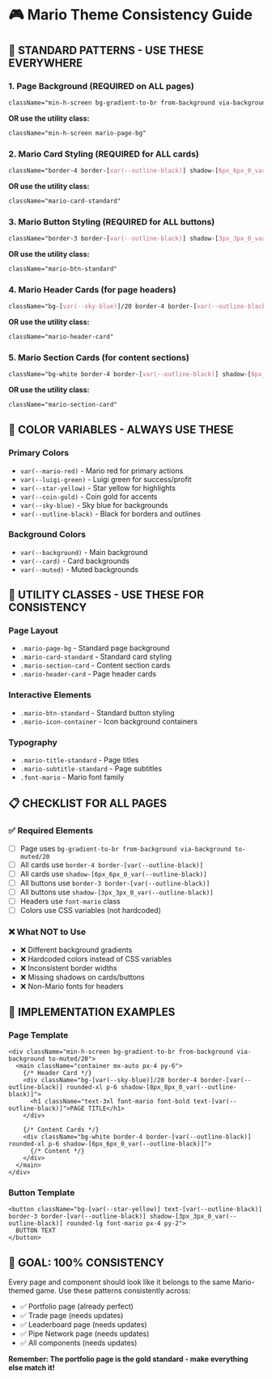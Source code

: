 # 🎮 Mario Theme Consistency Guide

## 🎯 **STANDARD PATTERNS - USE THESE EVERYWHERE**

### **1. Page Background (REQUIRED on ALL pages)**
```css
className="min-h-screen bg-gradient-to-br from-background via-background to-muted/20"
```
**OR use the utility class:**
```css
className="min-h-screen mario-page-bg"
```

### **2. Mario Card Styling (REQUIRED for ALL cards)**
```css
className="border-4 border-[var(--outline-black)] shadow-[6px_6px_0_var(--outline-black)] rounded-xl"
```
**OR use the utility class:**
```css
className="mario-card-standard"
```

### **3. Mario Button Styling (REQUIRED for ALL buttons)**
```css
className="border-3 border-[var(--outline-black)] shadow-[3px_3px_0_var(--outline-black)]"
```
**OR use the utility class:**
```css
className="mario-btn-standard"
```

### **4. Mario Header Cards (for page headers)**
```css
className="bg-[var(--sky-blue)]/20 border-4 border-[var(--outline-black)] shadow-[8px_8px_0_var(--outline-black)]"
```
**OR use the utility class:**
```css
className="mario-header-card"
```

### **5. Mario Section Cards (for content sections)**
```css
className="bg-white border-4 border-[var(--outline-black)] shadow-[6px_6px_0_var(--outline-black)]"
```
**OR use the utility class:**
```css
className="mario-section-card"
```

## 🎨 **COLOR VARIABLES - ALWAYS USE THESE**

### **Primary Colors**
- `var(--mario-red)` - Mario red for primary actions
- `var(--luigi-green)` - Luigi green for success/profit
- `var(--star-yellow)` - Star yellow for highlights
- `var(--coin-gold)` - Coin gold for accents
- `var(--sky-blue)` - Sky blue for backgrounds
- `var(--outline-black)` - Black for borders and outlines

### **Background Colors**
- `var(--background)` - Main background
- `var(--card)` - Card backgrounds
- `var(--muted)` - Muted backgrounds

## 🔧 **UTILITY CLASSES - USE THESE FOR CONSISTENCY**

### **Page Layout**
- `.mario-page-bg` - Standard page background
- `.mario-card-standard` - Standard card styling
- `.mario-section-card` - Content section cards
- `.mario-header-card` - Page header cards

### **Interactive Elements**
- `.mario-btn-standard` - Standard button styling
- `.mario-icon-container` - Icon background containers

### **Typography**
- `.mario-title-standard` - Page titles
- `.mario-subtitle-standard` - Page subtitles
- `.font-mario` - Mario font family

## 📋 **CHECKLIST FOR ALL PAGES**

### ✅ **Required Elements**
- [ ] Page uses `bg-gradient-to-br from-background via-background to-muted/20`
- [ ] All cards use `border-4 border-[var(--outline-black)]`
- [ ] All cards use `shadow-[6px_6px_0_var(--outline-black)]`
- [ ] All buttons use `border-3 border-[var(--outline-black)]`
- [ ] All buttons use `shadow-[3px_3px_0_var(--outline-black)]`
- [ ] Headers use `font-mario` class
- [ ] Colors use CSS variables (not hardcoded)

### ❌ **What NOT to Use**
- ❌ Different background gradients
- ❌ Hardcoded colors instead of CSS variables
- ❌ Inconsistent border widths
- ❌ Missing shadows on cards/buttons
- ❌ Non-Mario fonts for headers

## 🚀 **IMPLEMENTATION EXAMPLES**

### **Page Template**
```tsx
<div className="min-h-screen bg-gradient-to-br from-background via-background to-muted/20">
  <main className="container mx-auto px-4 py-6">
    {/* Header Card */}
    <div className="bg-[var(--sky-blue)]/20 border-4 border-[var(--outline-black)] rounded-xl p-6 shadow-[8px_8px_0_var(--outline-black)]">
      <h1 className="text-3xl font-mario font-bold text-[var(--outline-black)]">PAGE TITLE</h1>
    </div>
    
    {/* Content Cards */}
    <div className="bg-white border-4 border-[var(--outline-black)] rounded-xl p-6 shadow-[6px_6px_0_var(--outline-black)]">
      {/* Content */}
    </div>
  </main>
</div>
```

### **Button Template**
```tsx
<button className="bg-[var(--star-yellow)] text-[var(--outline-black)] border-3 border-[var(--outline-black)] shadow-[3px_3px_0_var(--outline-black)] rounded-lg font-mario px-4 py-2">
  BUTTON TEXT
</button>
```

## 🎯 **GOAL: 100% CONSISTENCY**

Every page and component should look like it belongs to the same Mario-themed game. Use these patterns consistently across:

- ✅ Portfolio page (already perfect)
- ✅ Trade page (needs updates)
- ✅ Leaderboard page (needs updates)
- ✅ Pipe Network page (needs updates)
- ✅ All components (needs updates)

**Remember: The portfolio page is the gold standard - make everything else match it!**
